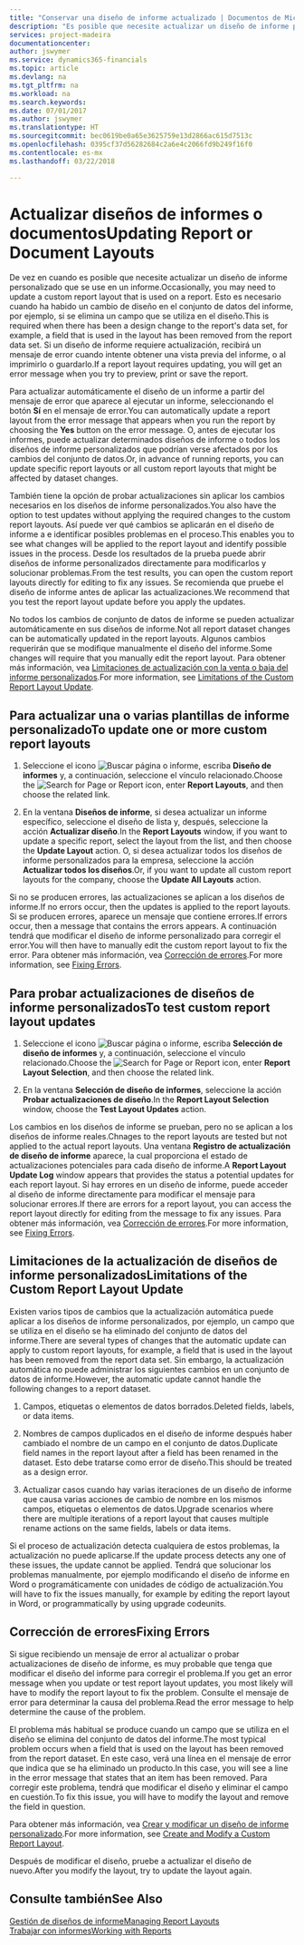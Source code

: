 ```yaml
---
title: "Conservar una diseño de informe actualizado | Documentos de Microsoft"
description: "Es posible que necesite actualizar un diseño de informe personalizado que se use en un informe. Esto es necesario cuando ha habido un cambio de diseño en el conjunto de datos del informe, por ejemplo, si se elimina un campo que se utiliza en el diseño."
services: project-madeira
documentationcenter: 
author: jswymer
ms.service: dynamics365-financials
ms.topic: article
ms.devlang: na
ms.tgt_pltfrm: na
ms.workload: na
ms.search.keywords: 
ms.date: 07/01/2017
ms.author: jswymer
ms.translationtype: HT
ms.sourcegitcommit: bec0619be0a65e3625759e13d2866ac615d7513c
ms.openlocfilehash: 0395cf37d56282684c2a6e4c2066fd9b249f16f0
ms.contentlocale: es-mx
ms.lasthandoff: 03/22/2018

---
```

# <a name="updating-report-or-document-layouts"></a><span data-ttu-id="19832-104">Actualizar diseños de informes o documentos</span><span class="sxs-lookup"><span data-stu-id="19832-104">Updating Report or Document Layouts</span></span>
<span data-ttu-id="19832-105">De vez en cuando es posible que necesite actualizar un diseño de informe personalizado que se use en un informe.</span><span class="sxs-lookup"><span data-stu-id="19832-105">Occasionally, you may need to update a custom report layout that is used on a report.</span></span> <span data-ttu-id="19832-106">Esto es necesario cuando ha habido un cambio de diseño en el conjunto de datos del informe, por ejemplo, si se elimina un campo que se utiliza en el diseño.</span><span class="sxs-lookup"><span data-stu-id="19832-106">This is required when there has been a design change to the report's data set, for example, a field that is used in the layout has been removed from the report data set.</span></span> <span data-ttu-id="19832-107">Si un diseño de informe requiere actualización, recibirá un mensaje de error cuando intente obtener una vista previa del informe, o al imprimirlo o guardarlo.</span><span class="sxs-lookup"><span data-stu-id="19832-107">If a report layout requires updating, you will get an error message when you try to preview, print or save the report.</span></span>  
  
<span data-ttu-id="19832-108">Para actualizar automáticamente el diseño de un informe a partir del mensaje de error que aparece al ejecutar un informe, seleccionando el botón **Sí** en el mensaje de error.</span><span class="sxs-lookup"><span data-stu-id="19832-108">You can automatically update a report layout from the error message that appears when you run the report by choosing the **Yes** button on the error message.</span></span> <span data-ttu-id="19832-109">O, antes de ejecutar los informes, puede actualizar determinados diseños de informe o todos los diseños de informe personalizados que podrían verse afectados por los cambios del conjunto de datos.</span><span class="sxs-lookup"><span data-stu-id="19832-109">Or, in advance of running reports, you can update specific report layouts or all custom report layouts that might be affected by dataset changes.</span></span>  
  
<span data-ttu-id="19832-110">También tiene la opción de probar actualizaciones sin aplicar los cambios necesarios en los diseños de informe personalizados.</span><span class="sxs-lookup"><span data-stu-id="19832-110">You also have the option to test updates without applying the required changes to the custom report layouts.</span></span> <span data-ttu-id="19832-111">Así puede ver qué cambios se aplicarán en el diseño de informe a e identificar posibles problemas en el proceso.</span><span class="sxs-lookup"><span data-stu-id="19832-111">This enables you to see what changes will be applied to the report layout and identify possible issues in the process.</span></span> <span data-ttu-id="19832-112">Desde los resultados de la prueba puede abrir diseños de informe personalizados directamente para modificarlos y solucionar problemas.</span><span class="sxs-lookup"><span data-stu-id="19832-112">From the test results, you can open the custom report layouts directly for editing to fix any issues.</span></span> <span data-ttu-id="19832-113">Se recomienda que pruebe el diseño de informe antes de aplicar las actualizaciones.</span><span class="sxs-lookup"><span data-stu-id="19832-113">We recommend that you test the report layout update before you apply the updates.</span></span>  
  
<span data-ttu-id="19832-114">No todos los cambios de conjunto de datos de informe se pueden actualizar automáticamente en sus diseños de informe.</span><span class="sxs-lookup"><span data-stu-id="19832-114">Not all report dataset changes can be automatically updated in the report layouts.</span></span> <span data-ttu-id="19832-115">Algunos cambios requerirán que se modifique manualmente el diseño del informe.</span><span class="sxs-lookup"><span data-stu-id="19832-115">Some changes will require that you manually edit the report layout.</span></span> <span data-ttu-id="19832-116">Para obtener más información, vea [Limitaciones de actualización con la venta o baja del informe personalizados](ui-update-report-layouts.md#UpdateLimitations).</span><span class="sxs-lookup"><span data-stu-id="19832-116">For more information, see [Limitations of the Custom Report Layout Update](ui-update-report-layouts.md#UpdateLimitations).</span></span>  
  
## <a name="to-update-one-or-more-custom-report-layouts"></a><span data-ttu-id="19832-117">Para actualizar una o varias plantillas de informe personalizado</span><span class="sxs-lookup"><span data-stu-id="19832-117">To update one or more custom report layouts</span></span>  
  
1.  <span data-ttu-id="19832-118">Seleccione el icono ![Buscar página o informe](media/ui-search/search_small.png "icono Buscar página o informe"), escriba **Diseño de informes** y, a continuación, seleccione el vínculo relacionado.</span><span class="sxs-lookup"><span data-stu-id="19832-118">Choose the ![Search for Page or Report](media/ui-search/search_small.png "Search for Page or Report icon") icon, enter **Report Layouts**, and then choose the related link.</span></span>  
  
2.  <span data-ttu-id="19832-119">En la ventana **Diseños de informe**, si desea actualizar un informe específico, seleccione el diseño de lista y, después, seleccione la acción **Actualizar diseño**.</span><span class="sxs-lookup"><span data-stu-id="19832-119">In the **Report Layouts** window, if you want to update a specific report, select the layout from the list, and then choose the **Update Layout** action.</span></span> <span data-ttu-id="19832-120">O, si desea actualizar todos los diseños de informe personalizados para la empresa, seleccione la acción **Actualizar todos los diseños**.</span><span class="sxs-lookup"><span data-stu-id="19832-120">Or, if you want to update all custom report layouts for the company, choose the **Update All Layouts** action.</span></span>  

<span data-ttu-id="19832-121">Si no se producen errores, las actualizaciones se aplican a los diseños de informe.</span><span class="sxs-lookup"><span data-stu-id="19832-121">If no errors occur, then the updates is applied to the report layouts.</span></span> <span data-ttu-id="19832-122">Si se producen errores, aparece un mensaje que contiene errores.</span><span class="sxs-lookup"><span data-stu-id="19832-122">If errors occur, then a message that contains the errors appears.</span></span> <span data-ttu-id="19832-123">A continuación tendrá que modificar el diseño de informe personalizado para corregir el error.</span><span class="sxs-lookup"><span data-stu-id="19832-123">You will then have to manually edit the custom report layout to fix the error.</span></span> <span data-ttu-id="19832-124">Para obtener más información, vea [Corrección de errores](ui-update-report-layouts.md#FixErrors).</span><span class="sxs-lookup"><span data-stu-id="19832-124">For more information, see [Fixing Errors](ui-update-report-layouts.md#FixErrors).</span></span>  

## <a name="to-test-custom-report-layout-updates"></a><span data-ttu-id="19832-125">Para probar actualizaciones de diseños de informe personalizados</span><span class="sxs-lookup"><span data-stu-id="19832-125">To test custom report layout updates</span></span>  
  
1.  <span data-ttu-id="19832-126">Seleccione el icono ![Buscar página o informe](media/ui-search/search_small.png "icono Buscar página o informe"), escriba **Selección de diseño de informes** y, a continuación, seleccione el vínculo relacionado.</span><span class="sxs-lookup"><span data-stu-id="19832-126">Choose the ![Search for Page or Report](media/ui-search/search_small.png "Search for Page or Report icon") icon, enter **Report Layout Selection**, and then choose the related link.</span></span>  
  
2.  <span data-ttu-id="19832-127">En la ventana **Selección de diseño de informes**, seleccione la acción **Probar actualizaciones de diseño**.</span><span class="sxs-lookup"><span data-stu-id="19832-127">In the **Report Layout Selection** window, choose the **Test Layout Updates** action.</span></span>  
  
 <span data-ttu-id="19832-128">Los cambios en los diseños de informe se prueban, pero no se aplican a los diseños de informe reales.</span><span class="sxs-lookup"><span data-stu-id="19832-128">Chnages to the report layouts are tested but not applied to the actual report layouts.</span></span> <span data-ttu-id="19832-129">Una ventana **Registro de actualización de diseño de informe** aparece, la cual proporciona el estado de actualizaciones potenciales para cada diseño de informe.</span><span class="sxs-lookup"><span data-stu-id="19832-129">A **Report Layout Update Log** window appears that provides the status a potential updates for each report layout.</span></span> <span data-ttu-id="19832-130">Si hay errores en un diseño de informe, puede acceder al diseño de informe directamente para modificar el mensaje para solucionar errores.</span><span class="sxs-lookup"><span data-stu-id="19832-130">If there are errors for a report layout, you can access the report layout directly for editing from the message to fix any issues.</span></span> <span data-ttu-id="19832-131">Para obtener más información, vea [Corrección de errores](ui-update-report-layouts.md#FixErrors).</span><span class="sxs-lookup"><span data-stu-id="19832-131">For more information, see [Fixing Errors](ui-update-report-layouts.md#FixErrors).</span></span>  
  
##  <a name="UpdateLimitations"></a> <span data-ttu-id="19832-132">Limitaciones de la actualización de diseños de informe personalizados</span><span class="sxs-lookup"><span data-stu-id="19832-132">Limitations of the Custom Report Layout Update</span></span>  
 <span data-ttu-id="19832-133">Existen varios tipos de cambios que la actualización automática puede aplicar a los diseños de informe personalizados, por ejemplo, un campo que se utiliza en el diseño se ha eliminado del conjunto de datos del informe.</span><span class="sxs-lookup"><span data-stu-id="19832-133">There are several types of changes that the automatic update can apply to custom report layouts, for example, a field that is used in the layout has been removed from the report data set.</span></span> <span data-ttu-id="19832-134">Sin embargo, la actualización automática no puede administrar los siguientes cambios en un conjunto de datos de informe.</span><span class="sxs-lookup"><span data-stu-id="19832-134">However, the automatic update cannot handle the following changes to a report dataset.</span></span>  
  
1.  <span data-ttu-id="19832-135">Campos, etiquetas o elementos de datos borrados.</span><span class="sxs-lookup"><span data-stu-id="19832-135">Deleted fields, labels, or data items.</span></span>  
  
2.  <span data-ttu-id="19832-136">Nombres de campos duplicados en el diseño de informe después haber cambiado el nombre de un campo en el conjunto de datos.</span><span class="sxs-lookup"><span data-stu-id="19832-136">Duplicate field names in the report layout after a field has been renamed in the dataset.</span></span> <span data-ttu-id="19832-137">Esto debe tratarse como error de diseño.</span><span class="sxs-lookup"><span data-stu-id="19832-137">This should be treated as a design error.</span></span>  
  
3.  <span data-ttu-id="19832-138">Actualizar casos cuando hay varias iteraciones de un diseño de informe que causa varias acciones de cambio de nombre en los mismos campos, etiquetas o elementos de datos.</span><span class="sxs-lookup"><span data-stu-id="19832-138">Upgrade scenarios where there are multiple iterations of a report layout that causes multiple rename actions on the same fields, labels or data items.</span></span>  
  
 <span data-ttu-id="19832-139">Si el proceso de actualización detecta cualquiera de estos problemas, la actualización no puede aplicarse.</span><span class="sxs-lookup"><span data-stu-id="19832-139">If the update process detects any one of these issues, the update cannot be applied.</span></span> <span data-ttu-id="19832-140">Tendrá que solucionar los problemas manualmente, por ejemplo modificando el diseño de informe en Word o programáticamente con unidades de código de actualización.</span><span class="sxs-lookup"><span data-stu-id="19832-140">You will have to fix the issues manually, for example by editing the report layout in Word, or programmatically by using upgrade codeunits.</span></span>  
  
##  <a name="FixErrors"></a> <span data-ttu-id="19832-141">Corrección de errores</span><span class="sxs-lookup"><span data-stu-id="19832-141">Fixing Errors</span></span>  
 <span data-ttu-id="19832-142">Si sigue recibiendo un mensaje de error al actualizar o probar actualizaciones de diseño de informe, es muy probable que tenga que modificar el diseño del informe para corregir el problema.</span><span class="sxs-lookup"><span data-stu-id="19832-142">If you get an error message when you update or test report layout updates, you most likely will have to modify the report layout to fix the problem.</span></span> <span data-ttu-id="19832-143">Consulte el mensaje de error para determinar la causa del problema.</span><span class="sxs-lookup"><span data-stu-id="19832-143">Read the error message to help determine the cause of the problem.</span></span>  
  
 <span data-ttu-id="19832-144">El problema más habitual se produce cuando un campo que se utiliza en el diseño se elimina del conjunto de datos del informe.</span><span class="sxs-lookup"><span data-stu-id="19832-144">The most typical problem occurs when a field that is used on the layout has been removed from the report dataset.</span></span> <span data-ttu-id="19832-145">En este caso, verá una línea en el mensaje de error que indica que se ha eliminado un producto.</span><span class="sxs-lookup"><span data-stu-id="19832-145">In this case, you will see a line in the error message that states that an item has been removed.</span></span> <span data-ttu-id="19832-146">Para corregir este problema, tendrá que modificar el diseño y eliminar el campo en cuestión.</span><span class="sxs-lookup"><span data-stu-id="19832-146">To fix this issue, you will have to modify the layout and remove the field in question.</span></span>  
  
 <span data-ttu-id="19832-147">Para obtener más información, vea [Crear y modificar un diseño de informe personalizado](ui-how-create-custom-report-layout.md#ModifyCustomLayout).</span><span class="sxs-lookup"><span data-stu-id="19832-147">For more information, see [Create and Modify a Custom Report Layout](ui-how-create-custom-report-layout.md#ModifyCustomLayout).</span></span>  
  
 <span data-ttu-id="19832-148">Después de modificar el diseño, pruebe a actualizar el diseño de nuevo.</span><span class="sxs-lookup"><span data-stu-id="19832-148">After you modify the layout, try to update the layout again.</span></span>  
  
## <a name="see-also"></a><span data-ttu-id="19832-149">Consulte también</span><span class="sxs-lookup"><span data-stu-id="19832-149">See Also</span></span>  
 [<span data-ttu-id="19832-150">Gestión de diseños de informe</span><span class="sxs-lookup"><span data-stu-id="19832-150">Managing Report Layouts</span></span>](ui-manage-report-layouts.md)  
 [<span data-ttu-id="19832-151">Trabajar con informes</span><span class="sxs-lookup"><span data-stu-id="19832-151">Working with Reports</span></span>](ui-work-report.md)  
